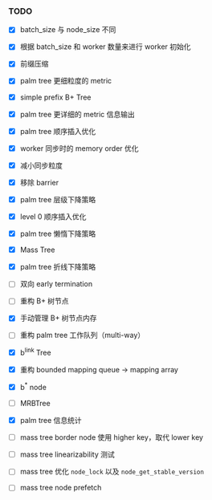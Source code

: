 ### TODO
- [x] batch_size 与 node_size 不同
- [x] 根据 batch_size 和 worker 数量来进行 worker 初始化
- [x] 前缀压缩
- [x] palm tree 更细粒度的 metric
- [x] simple prefix B+ Tree
- [x] palm tree 更详细的 metric 信息输出
- [x] palm tree 顺序插入优化
- [x] worker 同步时的 memory order 优化
- [x] 减小同步粒度
- [x] 移除 barrier
- [x] palm tree 层级下降策略
- [x] level 0 顺序插入优化
- [x] palm tree 懒惰下降策略
- [x] Mass Tree
- [x] palm tree 折线下降策略
- [ ] 双向 early termination
- [ ] 重构 B+ 树节点
- [x] 手动管理 B+ 树节点内存
- [ ] 重构 palm tree 工作队列（multi-way）
- [x] b<sup>link</sup> Tree
- [x] 重构 bounded mapping queue -> mapping array
- [x] b<sup>*</sup> node
- [ ] MRBTree
- [x] palm tree 信息统计
- [ ] mass tree border node 使用 higher key，取代 lower key
- [ ] mass tree linearizability 测试
- [ ] mass tree 优化 `node_lock` 以及 `node_get_stable_version`
- [ ] mass tree node prefetch

